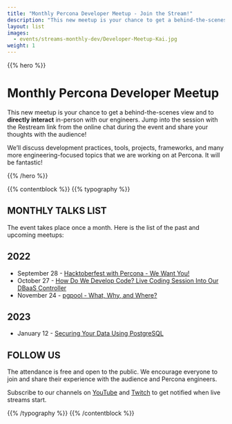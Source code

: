 ```yaml
---
title: "Monthly Percona Developer Meetup - Join the Stream!"
description: "This new meetup is your chance to get a behind-the-scenes view and to directly interact in person with our engineers. Jump into the session with the Restream link from the chat!"
layout: list
images:
  - events/streams-monthly-dev/Developer-Meetup-Kai.jpg
weight: 1
---
```


{{% hero %}}

# Monthly Percona Developer Meetup

This new meetup is your chance to get a behind-the-scenes view and to **directly interact** in-person with our engineers. Jump into the session with the Restream link from the online chat during the event and share your thoughts with the audience!

We’ll discuss development practices, tools, projects, frameworks, and many more engineering-focused topics that we are working on at Percona. It will be fantastic! 

{{% /hero %}}

{{% contentblock %}}
{{% typography %}}

## MONTHLY TALKS LIST

The event takes place once a month. Here is the list of the past and upcoming meetups:

## 2022
* September 28 - [Hacktoberfest with Percona - We Want You!](/events/streams-monthly-dev/2022-09-26-hacktoberfest/)
* October 27 - [How Do We Develop Code? Live Coding Session Into Our DBaaS Controller](/events/streams-monthly-dev/2022-10-27-develop-code/)
* November 24 - [pgpool - What, Why, and Where?](/events/streams-monthly-dev/2022-11-24-pgpool/)

## 2023
* January 12 - [Securing Your Data Using PostgreSQL](/events/streams-monthly-dev/2023-01-12-securing-data/)

## FOLLOW US

The attendance is free and open to the public. We encourage everyone to join and share their experience with the audience and Percona engineers.

Subscribe to our channels on [YouTube](https://www.youtube.com/watch?v=hTSHb0NU_1E) and [Twitch](https://www.twitch.tv/perconacommunity) to get notified when live streams start.

{{% /typography %}}
{{% /contentblock %}}
